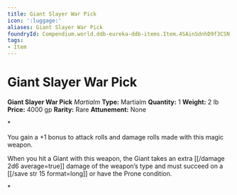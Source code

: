 ```yaml
---
title: Giant Slayer War Pick
icon: ':luggage:'
aliases: Giant Slayer War Pick
foundryId: Compendium.world.ddb-eureka-ddb-items.Item.4SAinSdnhD9f3CSN
tags:
- Item
---
```


# Giant Slayer War Pick

**Giant Slayer War Pick**
_Martialm_
**Type:** Martialm
**Quantity:** 1
**Weight:** 2 lb
**Price:** 4000 gp
**Rarity:** Rare
**Attunement:** None

*<p>You gain a +1 bonus to attack rolls and damage rolls made with this magic weapon.

When you hit a Giant with this weapon, the Giant takes an extra  [[/damage 2d6 average=true]] damage of the weapon’s type and must succeed on a [[/save str 15 format=long]] or have the Prone condition.</p>*